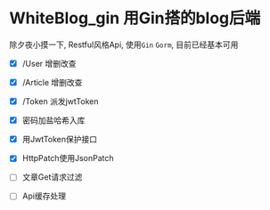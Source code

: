 # WhiteBlog_gin 用Gin搭的blog后端
除夕夜小摸一下, Restful风格Api, 使用`Gin` `Gorm`, 目前已经基本可用

- [x] /User 增删改查
- [x] /Article 增删改查
- [x] /Token 派发jwtToken
- [x] 密码加盐哈希入库
- [x] 用JwtToken保护接口
- [x] HttpPatch使用JsonPatch

- [ ] 文章Get请求过滤
- [ ] Api缓存处理



